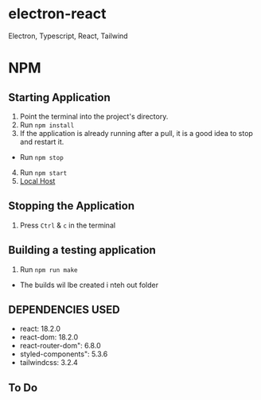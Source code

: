 # electron-react
Electron, Typescript, React, Tailwind

# NPM  
## Starting Application  
1. Point the terminal into the project's directory. 
2. Run `npm install` 
3. If the application is already running after a pull, it is a good idea to stop and restart it.
  - Run `npm stop` 
4. Run `npm start`  
5. [Local Host](http://localhost:3000)

## Stopping the Application  
1. Press `Ctrl` & `c` in the terminal  

## Building a testing application
1. Run `npm run make`
  - The builds wil lbe created i nteh out folder

## DEPENDENCIES USED
- react: 18.2.0
- react-dom: 18.2.0
- react-router-dom": 6.8.0
- styled-components": 5.3.6
- tailwindcss: 3.2.4

## To Do